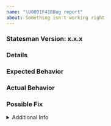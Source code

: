 ```yaml
---
name: "\U0001F41BBug report"
about: Something isn't working right
---
```


### Statesman Version: x.x.x

<!--- Provide the exact version of Statesman in which you see the bug.  -->

### Details

<!--- Provide a more detailed introduction to the issue itself, and why you consider it to be a bug.  How has this bug affected 
you? What were you trying to accomplish? -->

### Expected Behavior

<!--- Tell us what should happen -->

### Actual Behavior

<!--- Tell us what happens instead -->

### Possible Fix

<!--- Not obligatory, but suggest a fix or reason for the bug -->

<details><summary>Additional Info</summary>

### Your Environment

<!-- Include as many relevant details about the environment you experienced the bug in -->

- Environment name and version (e.g. Windows 10, node.js 5.4):
- Operating System and version (Mac or Linux):
- Useful link to screenshot or any other information:

### Steps to Reproduce

<!-- or an unambiguous set of steps to reproduce this bug -->

<!-- include code to reproduce, if relevant -->

1.  first...
2.
3.
4.

### Stack Trace

<!-- If an error is thrown, provide the stack trace here -->

</details>
